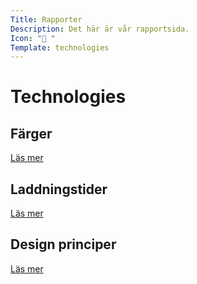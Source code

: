 ```yaml
---
Title: Rapporter
Description: Det här är vår rapportsida.
Icon: "📝 "
Template: technologies
---
```


Technologies
==========================

<div class="box narrow">
    <h2>Färger</h2>
    <p><a href="%base_url%/analysis/01_colors">Läs mer</a></p>
</div>

<div class="box">
    <h2>Laddningstider</h2>
    <p><a href="%base_url%/analysis/02_load">Läs mer</a></p>
</div>

<div class="box wide">
    <h2>Design principer</h2>
    <p><a href="%base_url%/analysis/03_design_principles">Läs mer</a></p>
</div>
